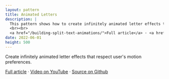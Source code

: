 ```yaml
---
layout: pattern
title: Animated Letters
description: |
  This pattern shows how to create infinitely animated letter effects that respect user's motion preferences.
  <br><br>
  <a href="/building-split-text-animations/">Full article</a> · <a href="https://www.youtube.com/watch?v=3hvN7bkjZBk">Video on YouTube</a> · <a href="https://github.com/argyleink/gui-challenges/tree/main/split-text">Source on Github</a>
date: 2022-06-01
height: 500
---
```


Create infinitely animated letter effects that respect
user's motion preferences.

<a href="/building-split-text-animations/">Full article</a> · <a
href="https://www.youtube.com/watch?v=3hvN7bkjZBk">Video on YouTube</a> · <a
href="https://github.com/argyleink/gui-challenges/tree/main/split-text">Source
on Github</a>
